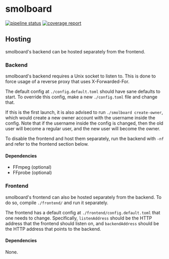 # smolboard

[![pipeline status](https://gitlab.com/diamondburned/smolboard/badges/renai/pipeline.svg)](https://gitlab.com/diamondburned/smolboard/-/commits/renai)
[![coverage report](https://gitlab.com/diamondburned/smolboard/badges/renai/coverage.svg)](https://gitlab.com/diamondburned/smolboard/-/commits/renai)

## Hosting

smolboard's backend can be hosted separately from the frontend.

### Backend

smolboard's backend requires a Unix socket to listen to. This is done to force
usage of a reverse proxy that uses X-Forwarded-For.

The default config at `./config.default.toml` should have sane defaults to
start. To override this config, make a new `./config.toml` file and change that.

If this is the first launch, it is also advised to run `./smolboard create-owner`,
which would create a new owner account with the username inside the config. Note
that if the username inside the config is changed, then the old user will become
a regular user, and the new user will become the owner.

To disable the frontend and host them separately, run the backend with `-nf` and
refer to the frontend section below.

#### Dependencies

- FFmpeg (optional)
- FFprobe (optional)

### Frontend

smolboard's frontend can also be hosted separately from the backend. To do so,
compile `./frontend/` and run it separately.

The frontend has a default config at `./frontend/config.default.toml` that one
needs to change. Specifically, `listenAddress` should be the HTTP address that
the frontend should listen on, and `backendAddress` should be the HTTP address
that points to the backend.

#### Dependencies

None.


